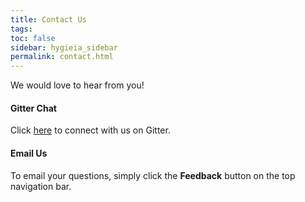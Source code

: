 ```yaml
---
title: Contact Us
tags: 
toc: false
sidebar: hygieia_sidebar
permalink: contact.html
---
```

We would love to hear from you!

#### Gitter Chat

Click [here](https://gitter.im/capitalone/Hygieia) to connect with us on Gitter.

#### Email Us

To email your questions, simply click the **Feedback** button on the top navigation bar.
 